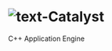 # ![text-Catalyst](https://user-images.githubusercontent.com/76269687/192181389-1aaed2c6-e7e1-4d54-80cd-fede9215b1af.png)
C++ Application Engine

